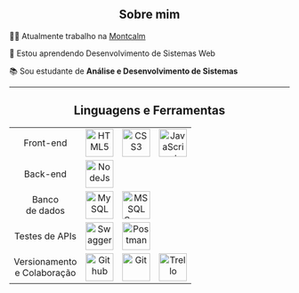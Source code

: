 <div align="center">

  ## Sobre mim
  
</div>

👨‍💻 Atualmente trabalho na [Montcalm](https://montcalm.com.br/)

🌱 Estou aprendendo Desenvolvimento de Sistemas Web

📚 Sou estudante de **Análise e Desenvolvimento de Sistemas**


----


<div align="center">

  ## Linguagens e Ferramentas  
  
</div>


<table align="center" width="100%" style="max-width: 950px; text-align: center;">

  <!-- 🌐 Web Development -->

  <tr>
    <td>Front-end</td>
    <td><img src="https://www.svgrepo.com/show/452228/html-5.svg" height="50" title="HTML5" /></td> 
    <td><img src="https://www.svgrepo.com/show/452185/css-3.svg" height="50" title="CSS3" /></td>
    <td><img src="https://www.svgrepo.com/show/373705/js-official.svg" height="50" title="JavaScript"/></td>
  </tr>


  <tr>
    <td>Back-end</td>
    <td><img src="https://www.svgrepo.com/show/354119/nodejs-icon.svg" height="50" title="NodeJs"/></td>
    <td></td>
    <td></td>
  </tr>

  <!-- 🗄️ Databases -->

  <tr>
    <td>Banco <br> de dados</td>
    <td><img src="https://www.svgrepo.com/show/373848/mysql.svg" height="50" title="MySQL"/></td>
    <td><img src="https://img.icons8.com/?size=256&id=laYYF3dV0Iew&format=png" height="50" title="MS SQL Server"/></td>
    <td></td>
  </tr>

  <!-- Testes de APIs -->

  <tr>
    <td>Testes de APIs</td>
    <td><img src="https://icon.icepanel.io/Technology/svg/Swagger.svg" height="50" title="Swagger"/></td>
    <td><img src="https://www.svgrepo.com/show/354202/postman-icon.svg" height="50" title="Postman"/></td>
    <td></td>
  </tr>

 <!-- 🛠️ Tools -->

  <tr>
    <td>Versionamento <br> e Colaboração</td>
    <td><img src="https://www.svgrepo.com/show/450156/github.svg" height="50" title="Github"/></td>
    <td><img src="https://www.svgrepo.com/show/452210/git.svg" height="50" title="Git"/></td>
    <td><img src="https://icon.icepanel.io/Technology/svg/Trello.svg" height="50" title="Trello"/></td>
    
  </tr>

</table>


